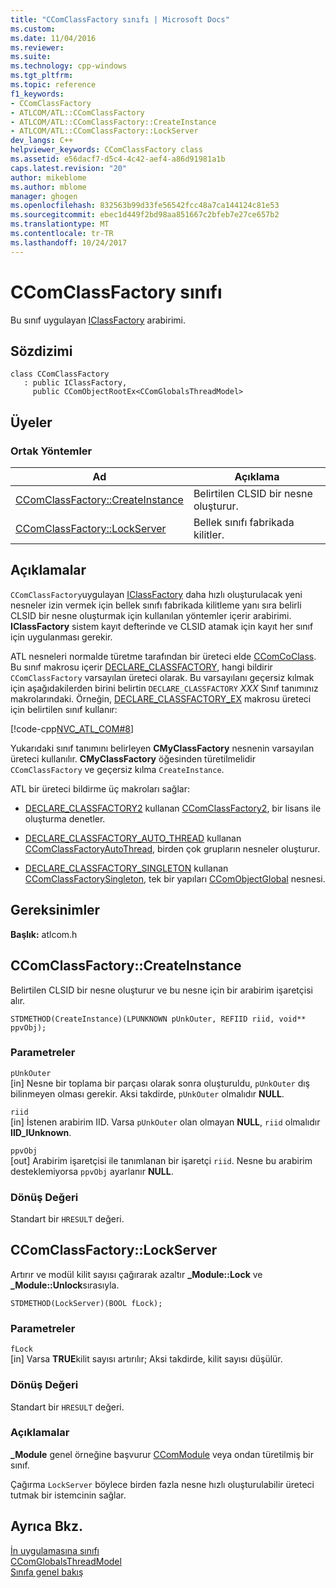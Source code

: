 ```yaml
---
title: "CComClassFactory sınıfı | Microsoft Docs"
ms.custom: 
ms.date: 11/04/2016
ms.reviewer: 
ms.suite: 
ms.technology: cpp-windows
ms.tgt_pltfrm: 
ms.topic: reference
f1_keywords:
- CComClassFactory
- ATLCOM/ATL::CComClassFactory
- ATLCOM/ATL::CComClassFactory::CreateInstance
- ATLCOM/ATL::CComClassFactory::LockServer
dev_langs: C++
helpviewer_keywords: CComClassFactory class
ms.assetid: e56dacf7-d5c4-4c42-aef4-a86d91981a1b
caps.latest.revision: "20"
author: mikeblome
ms.author: mblome
manager: ghogen
ms.openlocfilehash: 832563b99d33fe56542fcc48a7ca144124c81e53
ms.sourcegitcommit: ebec1d449f2bd98aa851667c2bfeb7e27ce657b2
ms.translationtype: MT
ms.contentlocale: tr-TR
ms.lasthandoff: 10/24/2017
---
```

# <a name="ccomclassfactory-class"></a>CComClassFactory sınıfı
Bu sınıf uygulayan [IClassFactory](http://msdn.microsoft.com/library/windows/desktop/ms694364) arabirimi.  
  
## <a name="syntax"></a>Sözdizimi  
  
```
class CComClassFactory 
   : public IClassFactory,  
     public CComObjectRootEx<CComGlobalsThreadModel>
```  
  
## <a name="members"></a>Üyeler  
  
### <a name="public-methods"></a>Ortak Yöntemler  
  
|Ad|Açıklama|  
|----------|-----------------|  
|[CComClassFactory::CreateInstance](#createinstance)|Belirtilen CLSID bir nesne oluşturur.|  
|[CComClassFactory::LockServer](#lockserver)|Bellek sınıfı fabrikada kilitler.|  
  
## <a name="remarks"></a>Açıklamalar  
 `CComClassFactory`uygulayan [IClassFactory](http://msdn.microsoft.com/library/windows/desktop/ms694364) daha hızlı oluşturulacak yeni nesneler izin vermek için bellek sınıfı fabrikada kilitleme yanı sıra belirli CLSID bir nesne oluşturmak için kullanılan yöntemler içerir arabirimi. **IClassFactory** sistem kayıt defterinde ve CLSID atamak için kayıt her sınıf için uygulanması gerekir.  
  
 ATL nesneleri normalde türetme tarafından bir üreteci elde [CComCoClass](../../atl/reference/ccomcoclass-class.md). Bu sınıf makrosu içerir [DECLARE_CLASSFACTORY](aggregation-and-class-factory-macros.md#declare_classfactory), hangi bildirir `CComClassFactory` varsayılan üreteci olarak. Bu varsayılanı geçersiz kılmak için aşağıdakilerden birini belirtin `DECLARE_CLASSFACTORY` *XXX* Sınıf tanımınız makrolarındaki. Örneğin, [DECLARE_CLASSFACTORY_EX](aggregation-and-class-factory-macros.md#declare_classfactory_ex) makrosu üreteci için belirtilen sınıf kullanır:  
  
 [!code-cpp[NVC_ATL_COM#8](../../atl/codesnippet/cpp/ccomclassfactory-class_1.h)]  
  
 Yukarıdaki sınıf tanımını belirleyen **CMyClassFactory** nesnenin varsayılan üreteci kullanılır. **CMyClassFactory** öğesinden türetilmelidir `CComClassFactory` ve geçersiz kılma `CreateInstance`.  
  
 ATL bir üreteci bildirme üç makroları sağlar:  
  
- [DECLARE_CLASSFACTORY2](aggregation-and-class-factory-macros.md#declare_classfactory2) kullanan [CComClassFactory2](../../atl/reference/ccomclassfactory2-class.md), bir lisans ile oluşturma denetler.  
  
- [DECLARE_CLASSFACTORY_AUTO_THREAD](aggregation-and-class-factory-macros.md#declare_classfactory_auto_thread) kullanan [CComClassFactoryAutoThread](../../atl/reference/ccomclassfactoryautothread-class.md), birden çok grupların nesneler oluşturur.  
  
- [DECLARE_CLASSFACTORY_SINGLETON](aggregation-and-class-factory-macros.md#declare_classfactory_singleton) kullanan [CComClassFactorySingleton](../../atl/reference/ccomclassfactorysingleton-class.md), tek bir yapıları [CComObjectGlobal](../../atl/reference/ccomobjectglobal-class.md) nesnesi.  
  
## <a name="requirements"></a>Gereksinimler  
 **Başlık:** atlcom.h  
  
##  <a name="createinstance"></a>CComClassFactory::CreateInstance  
 Belirtilen CLSID bir nesne oluşturur ve bu nesne için bir arabirim işaretçisi alır.  
  
```
STDMETHOD(CreateInstance)(LPUNKNOWN pUnkOuter, REFIID riid, void** ppvObj);
```  
  
### <a name="parameters"></a>Parametreler  
 `pUnkOuter`  
 [in] Nesne bir toplama bir parçası olarak sonra oluşturuldu, `pUnkOuter` dış bilinmeyen olması gerekir. Aksi takdirde, `pUnkOuter` olmalıdır **NULL**.  
  
 `riid`  
 [in] İstenen arabirim IID. Varsa `pUnkOuter` olan olmayan **NULL**, `riid` olmalıdır **IID_IUnknown**.  
  
 `ppvObj`  
 [out] Arabirim işaretçisi ile tanımlanan bir işaretçi `riid`. Nesne bu arabirim desteklemiyorsa `ppvObj` ayarlanır **NULL**.  
  
### <a name="return-value"></a>Dönüş Değeri  
 Standart bir `HRESULT` değeri.  
  
##  <a name="lockserver"></a>CComClassFactory::LockServer  
 Artırır ve modül kilit sayısı çağırarak azaltır **_Module::Lock** ve **_Module::Unlock**sırasıyla.  
  
```
STDMETHOD(LockServer)(BOOL fLock);
```  
  
### <a name="parameters"></a>Parametreler  
 `fLock`  
 [in] Varsa **TRUE**kilit sayısı artırılır; Aksi takdirde, kilit sayısı düşülür.  
  
### <a name="return-value"></a>Dönüş Değeri  
 Standart bir `HRESULT` değeri.  
  
### <a name="remarks"></a>Açıklamalar  
 **_Module** genel örneğine başvurur [CComModule](../../atl/reference/ccommodule-class.md) veya ondan türetilmiş bir sınıf.  
  
 Çağırma `LockServer` böylece birden fazla nesne hızlı oluşturulabilir üreteci tutmak bir istemcinin sağlar.  
  
## <a name="see-also"></a>Ayrıca Bkz.  
 [İn uygulamasına sınıfı](../../atl/reference/ccomobjectrootex-class.md)   
 [CComGlobalsThreadModel](atl-typedefs.md#ccomglobalsthreadmodel)   
 [Sınıfa genel bakış](../../atl/atl-class-overview.md)

